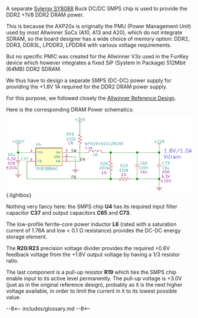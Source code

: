 A separate [Sylergy SY8088][1] Buck DC/DC SMPS chip is used to provide
the DDR2 +1V8 DDR2 DRAM power.

This is because the AXP20x is originally the PMU (Power Management
Unit) used by most Allwinner SoCs (A10, A13 and A20), which do not
integrate SDRAM, so the board designer has a wide choice of memory
option: DDR2, DDR3, DDR3L, LPDDR3, LPDDR4 with various voltage
requirements.

But no specific PMIC was created for the Allwinner V3s used in the
FunKey device which however integrates a fixed SiP (System In Package)
512Mbit (64MB) DDR2 SDRAM.

We thus have to design a separate SMPS (DC-DC) power supply for
providing the +1.8V 1A required for the DDR2 DRAM power supply.

For this purpose, we followed closely the [Allwinner Reference
Design][2].

Here is the corresponding DRAM Power schematics:

![DRAM Power Schematics](/assets/images/DRAM_Power_Schematics.png){.lightbox}

Nothing very fancy here: the SMPS chip **U4** has its required input
filter capacitor **C37** and output capacitors **C65** and **C73**.

The low-profile ferrite-core power inductor **L6** (rated with a
saturation current of 1.76A and low < 0.1 Ω resistance) provides the
DC-DC energy storage element.

The **R20**/**R23** precision voltage divider provides the required
+0.6V feedback voltage from the +1.8V output voltage by having a 1/3
resistor ratio.

The last component is a pull-up resistor **R19** which ties the SMPS
chip enable input to its active level permanently. The pull-up voltage
is +3.0V (just as in the original reference design), probably as it is
the next higher voltage available, in order to limit the current in it
to its lowest possible value.

[1]: https://github.com/FunKey-Project/FunKey-S-Hardware/blob/master/Datasheets/C79313_SY8088AAC_2017-03-29.PDF
[2]: https://github.com/Squonk42/V3s_Documentation/blob/master/V3S_CDR_STD_V1_0_20150514.pdf

--8<--
includes/glossary.md
--8<--
